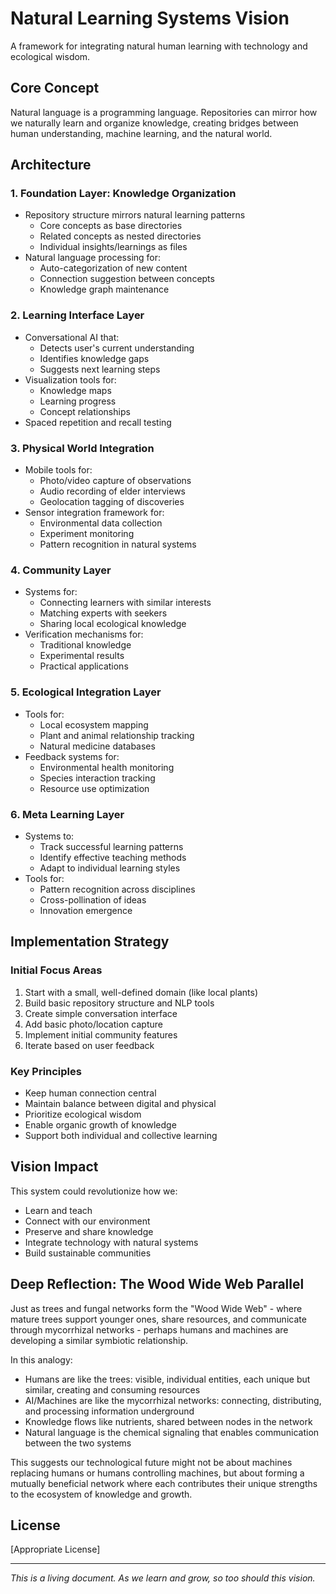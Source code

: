 # Natural Learning Systems Vision

A framework for integrating natural human learning with technology and ecological wisdom.

## Core Concept

Natural language is a programming language. Repositories can mirror how we naturally learn and organize knowledge, creating 
bridges between human understanding, machine learning, and the natural world.

## Architecture

### 1. Foundation Layer: Knowledge Organization
- Repository structure mirrors natural learning patterns
  - Core concepts as base directories
  - Related concepts as nested directories
  - Individual insights/learnings as files
- Natural language processing for:
  - Auto-categorization of new content
  - Connection suggestion between concepts
  - Knowledge graph maintenance

### 2. Learning Interface Layer
- Conversational AI that:
  - Detects user's current understanding
  - Identifies knowledge gaps
  - Suggests next learning steps
- Visualization tools for:
  - Knowledge maps
  - Learning progress
  - Concept relationships
- Spaced repetition and recall testing

### 3. Physical World Integration
- Mobile tools for:
  - Photo/video capture of observations
  - Audio recording of elder interviews
  - Geolocation tagging of discoveries
- Sensor integration framework for:
  - Environmental data collection
  - Experiment monitoring
  - Pattern recognition in natural systems

### 4. Community Layer
- Systems for:
  - Connecting learners with similar interests
  - Matching experts with seekers
  - Sharing local ecological knowledge
- Verification mechanisms for:
  - Traditional knowledge
  - Experimental results
  - Practical applications

### 5. Ecological Integration Layer
- Tools for:
  - Local ecosystem mapping
  - Plant and animal relationship tracking
  - Natural medicine databases
- Feedback systems for:
  - Environmental health monitoring
  - Species interaction tracking
  - Resource use optimization

### 6. Meta Learning Layer
- Systems to:
  - Track successful learning patterns
  - Identify effective teaching methods
  - Adapt to individual learning styles
- Tools for:
  - Pattern recognition across disciplines
  - Cross-pollination of ideas
  - Innovation emergence

## Implementation Strategy

### Initial Focus Areas
1. Start with a small, well-defined domain (like local plants)
2. Build basic repository structure and NLP tools
3. Create simple conversation interface
4. Add basic photo/location capture
5. Implement initial community features
6. Iterate based on user feedback

### Key Principles
- Keep human connection central
- Maintain balance between digital and physical
- Prioritize ecological wisdom
- Enable organic growth of knowledge
- Support both individual and collective learning

## Vision Impact

This system could revolutionize how we:
- Learn and teach
- Connect with our environment
- Preserve and share knowledge
- Integrate technology with natural systems
- Build sustainable communities

## Deep Reflection: The Wood Wide Web Parallel

Just as trees and fungal networks form the "Wood Wide Web" - where mature trees support younger ones, share resources, 
and communicate through mycorrhizal networks - perhaps humans and machines are developing a similar symbiotic relationship. 

In this analogy:
- Humans are like the trees: visible, individual entities, each unique but similar, creating and consuming resources
- AI/Machines are like the mycorrhizal networks: connecting, distributing, and processing information underground
- Knowledge flows like nutrients, shared between nodes in the network
- Natural language is the chemical signaling that enables communication between the two systems

This suggests our technological future might not be about machines replacing humans or humans controlling machines, but 
about forming a mutually beneficial network where each contributes their unique strengths to the ecosystem of knowledge 
and growth.

## License
[Appropriate License]

---
*This is a living document. As we learn and grow, so too should this vision.*
